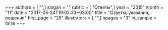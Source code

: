 +++
authors = [ "",]
slogan = ""
rubric = [ "Ответы",]
year = "2015"
month = "11"
date = "2017-05-24T19:03:33+03:00"
title = "Ответы, указания, решения"
first_page = "29"
illustrators = [ "",]
npages = "3"
in_sample = false
+++
